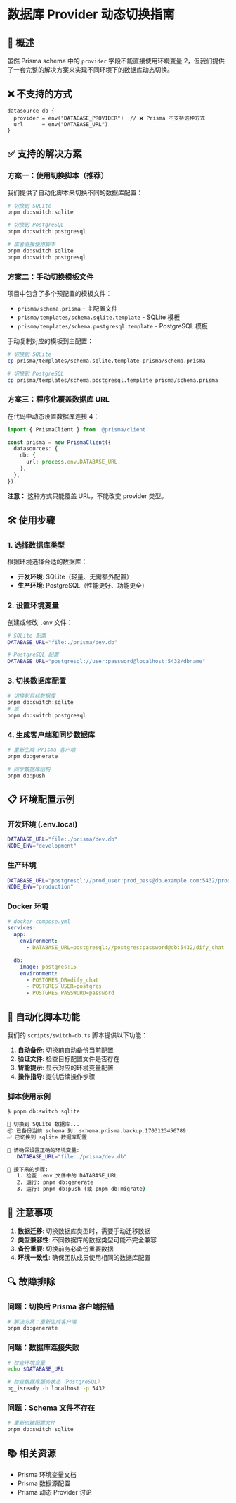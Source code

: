 # 数据库 Provider 动态切换指南

## 🔄 概述

虽然 Prisma schema 中的 `provider` 字段不能直接使用环境变量 <mcreference link="https://github.com/prisma/prisma/issues/1487" index="2">2</mcreference>，但我们提供了一套完整的解决方案来实现不同环境下的数据库动态切换。

## ❌ 不支持的方式

```prisma
datasource db {
  provider = env("DATABASE_PROVIDER")  // ❌ Prisma 不支持这种方式
  url      = env("DATABASE_URL")
}
```

## ✅ 支持的解决方案

### 方案一：使用切换脚本（推荐）

我们提供了自动化脚本来切换不同的数据库配置：

```bash
# 切换到 SQLite
pnpm db:switch:sqlite

# 切换到 PostgreSQL
pnpm db:switch:postgresql

# 或者直接使用脚本
pnpm db:switch sqlite
pnpm db:switch postgresql
```

### 方案二：手动切换模板文件

项目中包含了多个预配置的模板文件：

- `prisma/schema.prisma` - 主配置文件
- `prisma/templates/schema.sqlite.template` - SQLite 模板
- `prisma/templates/schema.postgresql.template` - PostgreSQL 模板

手动复制对应的模板到主配置：

```bash
# 切换到 SQLite
cp prisma/templates/schema.sqlite.template prisma/schema.prisma

# 切换到 PostgreSQL
cp prisma/templates/schema.postgresql.template prisma/schema.prisma
```

### 方案三：程序化覆盖数据库 URL

在代码中动态设置数据库连接 <mcreference link="https://spin.atomicobject.com/environment-database-prisma/" index="4">4</mcreference>：

```typescript
import { PrismaClient } from '@prisma/client'

const prisma = new PrismaClient({
  datasources: {
    db: {
      url: process.env.DATABASE_URL,
    },
  },
})
```

**注意：** 这种方式只能覆盖 URL，不能改变 provider 类型。

## 🛠️ 使用步骤

### 1. 选择数据库类型

根据环境选择合适的数据库：

- **开发环境**: SQLite（轻量、无需额外配置）
- **生产环境**: PostgreSQL（性能更好、功能更全）

### 2. 设置环境变量

创建或修改 `.env` 文件：

```bash
# SQLite 配置
DATABASE_URL="file:./prisma/dev.db"

# PostgreSQL 配置
DATABASE_URL="postgresql://user:password@localhost:5432/dbname"
```

### 3. 切换数据库配置

```bash
# 切换到目标数据库
pnpm db:switch:sqlite
# 或
pnpm db:switch:postgresql
```

### 4. 生成客户端和同步数据库

```bash
# 重新生成 Prisma 客户端
pnpm db:generate

# 同步数据库结构
pnpm db:push
```

## 📋 环境配置示例

### 开发环境 (.env.local)

```bash
DATABASE_URL="file:./prisma/dev.db"
NODE_ENV="development"
```

### 生产环境

```bash
DATABASE_URL="postgresql://prod_user:prod_pass@db.example.com:5432/prod_db"
NODE_ENV="production"
```

### Docker 环境

```yaml
# docker-compose.yml
services:
  app:
    environment:
      - DATABASE_URL=postgresql://postgres:password@db:5432/dify_chat

  db:
    image: postgres:15
    environment:
      - POSTGRES_DB=dify_chat
      - POSTGRES_USER=postgres
      - POSTGRES_PASSWORD=password
```

## 🔧 自动化脚本功能

我们的 `scripts/switch-db.ts` 脚本提供以下功能：

1. **自动备份**: 切换前自动备份当前配置
2. **验证文件**: 检查目标配置文件是否存在
3. **智能提示**: 显示对应的环境变量配置
4. **操作指导**: 提供后续操作步骤

### 脚本使用示例

```bash
$ pnpm db:switch sqlite

🔄 切换到 SQLite 数据库...
📦 已备份当前 schema 到: schema.prisma.backup.1703123456789
✅ 已切换到 sqlite 数据库配置

📝 请确保设置正确的环境变量:
   DATABASE_URL="file:./prisma/dev.db"

🔧 接下来的步骤:
   1. 检查 .env 文件中的 DATABASE_URL
   2. 运行: pnpm db:generate
   3. 运行: pnpm db:push (或 pnpm db:migrate)
```

## 🚨 注意事项

1. **数据迁移**: 切换数据库类型时，需要手动迁移数据
2. **类型兼容性**: 不同数据库的数据类型可能不完全兼容
3. **备份重要**: 切换前务必备份重要数据
4. **环境一致性**: 确保团队成员使用相同的数据库配置

## 🔍 故障排除

### 问题：切换后 Prisma 客户端报错

```bash
# 解决方案：重新生成客户端
pnpm db:generate
```

### 问题：数据库连接失败

```bash
# 检查环境变量
echo $DATABASE_URL

# 检查数据库服务状态（PostgreSQL）
pg_isready -h localhost -p 5432
```

### 问题：Schema 文件不存在

```bash
# 重新创建配置文件
pnpm db:switch sqlite
```

## 📚 相关资源

- <mcreference link="https://www.prisma.io/docs/orm/more/development-environment/environment-variables" index="1">Prisma 环境变量文档</mcreference>
- <mcreference link="https://www.prisma.io/docs/orm/prisma-schema/overview/data-sources" index="5">Prisma 数据源配置</mcreference>
- <mcreference link="https://github.com/prisma/prisma/issues/1487" index="2">Prisma 动态 Provider 讨论</mcreference>
